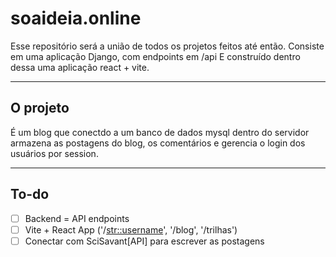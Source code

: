 # soaideia.online

Esse repositório será a união de todos os projetos feitos até então.
Consiste em uma aplicação Django, com endpoints em /api
E construído dentro dessa uma aplicação react + vite.

---

## O projeto
É um blog que conectdo a um banco de dados mysql dentro do servidor armazena as postagens do blog, os comentários e gerencia o login dos usuários por session.

--- 

## To-do

- [ ] Backend = API endpoints
- [ ] Vite + React App ('/<str::username>', '/blog', '/trilhas')
- [ ] Conectar com SciSavant[API] para escrever as postagens
